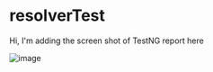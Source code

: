 # resolverTest

Hi, I'm adding the screen shot of TestNG report here

![image](https://user-images.githubusercontent.com/62855210/213790189-300b9468-d7b8-482d-be90-8636caa3258e.png)
